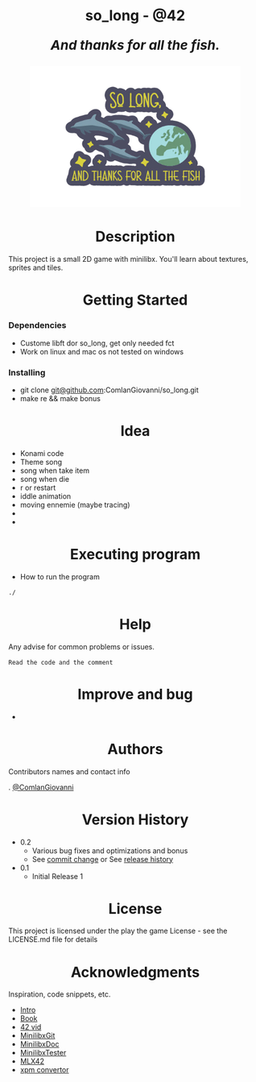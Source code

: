 
<h1 align="center">  so_long - @42 </h1>

<p align="center" style="font-size:26px; font-style:italic;font-weight:bold"> And thanks for all the fish. </p>

<p align="center"><img height="280em" src="So_long_preview.png"></p>


<h1 align="center"> Description </h1>

This project is a small 2D game with minilibx. You'll learn about textures, sprites and tiles.

<h1 align="center"> Getting Started </h1>

### Dependencies

* Custome libft dor so_long, get only needed fct
* Work on linux and mac os not tested on windows

### Installing

* git clone git@github.com:ComlanGiovanni/so_long.git
* make re && make bonus

<h1 align="center"> Idea </h1>

* Konami code
* Theme song
* song when take item
* song when die
* r or restart
* iddle animation
* moving ennemie (maybe tracing)
*
*

<h1 align="center"> Executing program </h1>

* How to run the program
```
./
```

<h1 align="center"> Help </h1>

Any advise for common problems or issues.
```
Read the code and the comment
```

<h1 align="center"> Improve and bug </h1>

* 

<h1 align="center"> Authors </h1>

Contributors names and contact info

. [@ComlanGiovanni](https://github.com/ComlanGiovanni)

<h1 align="center"> Version History </h1>

* 0.2
    * Various bug fixes and optimizations and bonus
    * See [commit change]() or See [release history]()
* 0.1
    * Initial Release 1

<h1 align="center"> License </h1>

This project is licensed under the play the game License - see the LICENSE.md file for details

<h1 align="center"> Acknowledgments </h1>

Inspiration, code snippets, etc.
* [Intro](https://www.youtube.com/watch?v=N_dUmDBfp6k)
* [Book](https://www.amazon.fr/So-Long-Thanks-All-Fish/dp/1529034558)
* [42 vid](https://elearning.intra.42.fr/notions/minilibx/subnotions)
* [MinilibxGit](https://github.com/42Paris/minilibx-linux)
* [MinilibxDoc](https://harm-smits.github.io/42docs/libs/minilibx/introduction.html)
* [MinilibxTester](https://github.com/augustobecker/so_long_tester)
* [MLX42](https://github.com/codam-coding-college/MLX42)
* [xpm convertor](https://convertio.co/fr/png-xpm/)